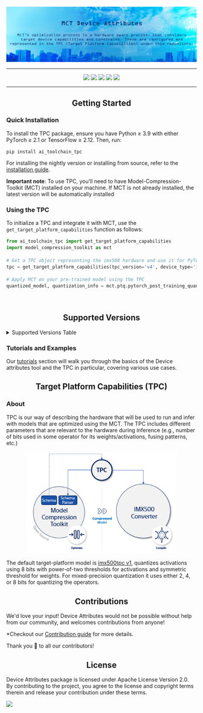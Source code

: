 <div align="center" markdown="1">
<p>
      <a href="https://sony.github.io/model_optimization/" target="_blank">
        <img src="/docsrc/images/tpc_header.png" width="1000"></a>
</p>
  
______________________________________________________________________


<p align="center">
  <a href="https://sony.github.io/model_optimization#prerequisites"><img src="https://img.shields.io/badge/pytorch-2.1%20%7C%202.2%20%7C%202.3%20%7C%202.4%20%7C%202.5-blue" /></a>
  <a href="https://sony.github.io/model_optimization#prerequisites"><img src="https://img.shields.io/badge/TensorFlow-2.12%20%7C%202.13%20%7C%202.14%20%7C%202.15-blue" /></a>
  <a href="https://sony.github.io/model_optimization#prerequisites"><img src="https://img.shields.io/badge/python-3.9%20%7C3.10%20%7C3.11-blue" /></a>
  <a href="https://github.com/sony/model_optimization/releases"><img src="https://img.shields.io/github/v/release/SonySemiconductorSolutions/IMX500-AI-Toolchain-TPC" /></a>
  <a href="https://github.com/sony/model_optimization/blob/main/LICENSE.md"><img src="https://img.shields.io/badge/license-Apache%202.0-blue" /></a>
  
 </p>    
</div>

__________________________________________________________________________________________________________

## <div align="center">Getting Started</div>
### Quick Installation
To install the TPC package, ensure you have Python ≥ 3.9 with either PyTorch ≥ 2.1 or TensorFlow ≥ 2.12. Then, run:
```
pip install ai_toolchain_tpc 
```
For installing the nightly version or installing from source, refer to the [installation guide](https://github.com/SonySemiconductorSolutions/IMX500-AI-Toolchain-TPC/blob/main/INSTALLATION.md).

**Important note**: To use TPC, you’ll need to have Model-Compression-Toolkit (MCT) installed on your machine. If MCT is not already installed, the latest version will be automatically installed

### Using the TPC

To initialize a TPC and integrate it with MCT, use the `get_target_platform_capabilities` function as follows:

```python
from ai_toolchain_tpc import get_target_platform_capabilities
import model_compression_toolkit as mct

# Get a TPC object representing the imx500 hardware and use it for PyTorch model quantization in MCT
tpc = get_target_platform_capabilities(tpc_version='v4', device_type='imx500')

# Apply MCT on your pre-trained model using the TPC
quantized_model, quantization_info = mct.ptq.pytorch_post_training_quantization(in_module=pretrained_model,
                                                                                representative_data_gen=dataset,
                                                                                target_resource_utilization=tpc)
```


## <div align="center">Supported Versions</div>

<details id="supported-versions">
  <summary>Supported Versions Table</summary>

|                       | TPC 1.0                                                                                                                                                                                                                                                            | TPC 4.0                                                                                                                                                                                                                                                            |
|-----------------------|--------------------------------------------------------------------------------------------------------------------------------------------------------------------------------------------------------------------------------------------------------------------|--------------------------------------------------------------------------------------------------------------------------------------------------------------------------------------------------------------------------------------------------------------------|
| IMX500 Converter 3.14 | [![Run Tests](https://github.com/SonySemiconductorSolutions/IMX500-AI-Toolchain-TPC/actions/workflows/run_tests_conv314_tpc10.yml/badge.svg)](https://github.com/SonySemiconductorSolutions/IMX500-AI-Toolchain-TPC/actions/workflows/run_tests_conv314_tpc10.yml) | [![Run Tests](https://github.com/SonySemiconductorSolutions/IMX500-AI-Toolchain-TPC/actions/workflows/run_tests_conv314_tpc40.yml/badge.svg)](https://github.com/SonySemiconductorSolutions/IMX500-AI-Toolchain-TPC/actions/workflows/run_tests_conv314_tpc40.yml) |
| IMX500 Converter 3.16 | [![Run Tests](https://github.com/SonySemiconductorSolutions/IMX500-AI-Toolchain-TPC/actions/workflows/run_tests_conv316_tpc10.yml/badge.svg)](https://github.com/SonySemiconductorSolutions/IMX500-AI-Toolchain-TPC/actions/workflows/run_tests_conv316_tpc10.yml) | [![Run Tests](https://github.com/SonySemiconductorSolutions/IMX500-AI-Toolchain-TPC/actions/workflows/run_tests_conv316_tpc40.yml/badge.svg)](https://github.com/SonySemiconductorSolutions/IMX500-AI-Toolchain-TPC/actions/workflows/run_tests_conv316_tpc40.yml) |

</details>

### Tutorials and Examples 

Our [tutorials](https://github.com/SonySemiconductorSolutions/IMX500-AI-Toolchain-TPC/blob/main/tutorials/README.md) section will walk you through the basics of the Device attributes tool and the TPC in particular, covering various use cases. 



## <div align="center">Target Platform Capabilities (TPC)</div>

### About 

TPC is our way of describing the hardware that will be used to run and infer with models that are optimized using the MCT.
The TPC includes different parameters that are relevant to the hardware during inference (e.g., number of bits used in some operator for its weights/activations, fusing patterns, etc.)

<div align="center" markdown="1">
<p>
      <a href="https://sony.github.io/model_optimization/" target="_blank">
        <img src="/docsrc/images/tpc_arch.png" width="400"></a>
</p>
</div>

The default target-platform model is [imx500tpc v1]((./tpc_models/imx500_tpc/v1/tpc.py)), quantizes activations using 8 bits with power-of-two thresholds for activations and symmetric threshold for weights.
For mixed-precision quantization it uses either 2, 4, or 8 bits for quantizing the operators.


## <div align="center">Contributions</div>
We'd love your input! Device Attributes would not be possible without help from our community, and welcomes contributions from anyone! 

*Checkout our [Contribution guide](https://github.com/SonySemiconductorSolutions/IMX500-AI-Toolchain-TPC/blob/main/CONTRIBUTING.md) for more details.

Thank you 🙏 to all our contributors!

## <div align="center">License</div>
Device Attributes package is licensed under Apache License Version 2.0. By contributing to the project, you agree to the license and copyright terms therein and release your contribution under these terms.

<a href="https://github.com/SonySemiconductorSolutions/IMX500-AI-Toolchain-TPC/blob/main/LICENSE.md"><img src="https://img.shields.io/badge/license-Apache%202.0-blue" /></a>

